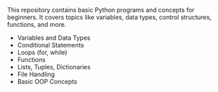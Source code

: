 This repository contains basic Python programs and concepts for beginners. It covers topics like variables, data types, control structures, functions, and more.


- Variables and Data Types
- Conditional Statements
- Loops (for, while)
- Functions
- Lists, Tuples, Dictionaries
- File Handling
- Basic OOP Concepts